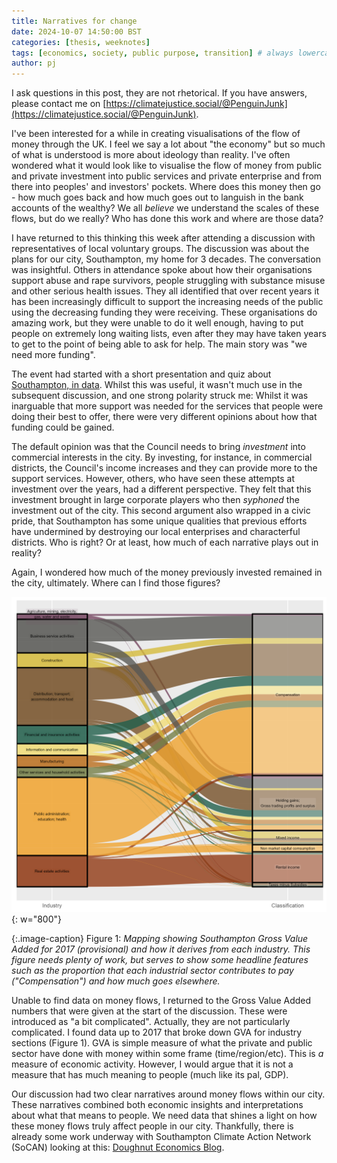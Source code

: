 ```yaml
---
title: Narratives for change
date: 2024-10-07 14:50:00 BST
categories: [thesis, weeknotes]
tags: [economics, society, public purpose, transition] # always lowercase
author: pj
---
```

I ask questions in this post, they are not rhetorical. If you have answers, please contact me on [https://climatejustice.social/@PenguinJunk](https://climatejustice.social/@PenguinJunk).

I've been interested for a while in creating visualisations of the flow of money through the UK. I feel we say a lot about "the economy" but so much of what is understood is more about ideology than reality. I've often wondered what it would look like to visualise the flow of money from public and private investment into public services and private enterprise and from there into peoples' and investors' pockets. Where does this money then go - how much goes back and how much goes out to languish in the bank accounts of the wealthy? We all *believe* we understand the scales of these flows, but do we really? Who has done this work and where are those data?

I have returned to this thinking this week after attending a discussion with representatives of local voluntary groups. The discussion was about the plans for our city, Southampton, my home for 3 decades. The conversation was insightful. Others in attendance spoke about how their organisations support abuse and rape survivors, people struggling with substance misuse and other serious health issues. They all identified that over recent years it has been increasingly difficult to support the increasing needs of the public using the decreasing funding they were receiving. These organisations do amazing work, but they were unable to do it well enough, having to put people on extremely long waiting lists, even after they may have taken years to get to the point of being able to ask for help. The main story was "we need more funding".

The event had started with a short presentation and quiz about [Southampton, in data](https://data.southampton.gov.uk/). Whilst this was useful, it wasn't much use in the subsequent discussion, and one strong polarity struck me: Whilst it was inarguable that more support was needed for the services that people were doing their best to offer, there were very different opinions about how that funding could be gained.

The default opinion was that the Council needs to bring *investment* into commercial interests in the city. By investing, for instance, in commercial districts, the Council's income increases and they can provide more to the support services. However, others, who have seen these attempts at investment over the years, had a different perspective. They felt that this investment brought in large corporate players who then *syphoned* the investment out of the city. This second argument also wrapped in a civic pride, that Southampton has some unique qualities that previous efforts have undermined by destroying our local enterprises and characterful districts. Who is right? Or at least, how much of each narrative plays out in reality?

Again, I wondered how much of the money previously invested remained in the city, ultimately. Where can I find those figures?

![moneyflow](/assets/img/moneyflows_gva.png){: w="800"}

{:.image-caption}
Figure 1: *Mapping showing Southampton Gross Value Added for 2017 (provisional) and how it derives from each industry. This figure needs plenty of work, but serves to show some headline features such as the proportion that each industrial sector contributes to pay ("Compensation") and how much goes elsewhere.*

Unable to find data on money flows, I returned to the Gross Value Added numbers that were given at the start of the discussion. These were introduced as "a bit complicated". Actually, they are not particularly complicated. I found data up to 2017 that broke down GVA for industry sections (Figure 1). GVA is simple measure of what the private and public sector have done with money within some frame (time/region/etc). This is *a* measure of economic activity. However, I would argue that it is not a measure that has much meaning to people (much like its pal, GDP).

Our discussion had two clear narratives around money flows within our city. These narratives combined both economic insights and interpretations about what that means to people. We need data that shines a light on how these money flows truly affect people in our city. Thankfully, there is already some work underway with Southampton Climate Action Network (SoCAN) looking at this: [Doughnut Economics Blog](https://www.sotoncan.org.uk/doughnut-economics-workshop-bl/).

